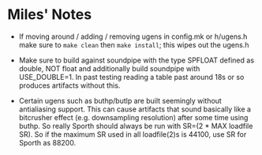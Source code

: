 # Miles' Notes

- If moving around / adding / removing ugens in config.mk or h/ugens.h make
  sure to `make clean` then `make install`; this wipes out the ugens.h

- Make sure to build against soundpipe with the type SPFLOAT defined as
  double, NOT float and additionally build soundpipe with USE_DOUBLE=1.
  In past testing reading a table past around 18s or so produces artifacts
  without this.

- Certain ugens such as buthp/butlp are built seemingly without antialiasing
  support. This can cause artifacts that sound basically like a bitcrusher
  effect (e.g. downsampling resolution) after some time using buthp.
  So really Sporth should always be run with SR=(2 * MAX loadfile SR).
  So if the maximum SR used in all loadfile(2)s is 44100, use SR for Sporth
  as 88200.
